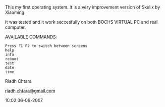This my first operating system. It is a very improvement version of  Skelix by Xiaoming.

It was tested and it work seccesfully on both BOCHS VIRTUAL PC and real computer.

AVAILABLE COMMANDS:



	Press F1 F2 to switch between screens	
	help
	info
	reboot	
	test	
	date	
	time	
Riadh Chtara

riadh.chtara@gmail.com

10:02 06-09-2007


